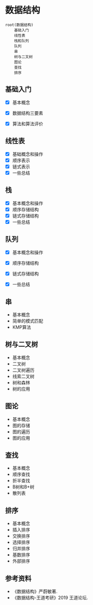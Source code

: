 # 数据结构

```mindmap
root(数据结构)
    基础入门
    线性表
    栈和队列
    队列
    串
    树与二叉树
    图论
    查找
    排序
```


## 基础入门

- [x] 基本概念 
- [x] 数据结构三要素 
- [x] 算法和算法评价


## 线性表

- [x] 基础概念和操作
- [x] 顺序表示
- [x] 链式表示
- [x] 一些总结

## 栈

- [x] 基本概念和操作
- [x] 顺序存储结构
- [x] 链式存储结构
- [x] 一些总结

## 队列

- [x] 基本概念和操作
- [x] 顺序存储结构
- [x] 链式存储结构
- [x] 一些总结


## 串

- 基本概念
- 简单的模式匹配
- KMP算法

## 树与二叉树

- 基本概念
- 二叉树
- 二叉树遍历
- 线索二叉树
- 树和森林
- 树的应用


## 图论

- 基本概念
- 图的存储
- 图的遍历
- 图的应用


## 查找

- 基本概念
- 顺序查找
- 折半查找
- B树和B+树
- 散列表

## 排序

- 基本概念
- 插入排序
- 交换排序
- 选择排序
- 归并排序
- 基数排序
- 外部排序




##  参考资料

- 《数据结构》严蔚敏著.
- 《数据结构-王道考研》2019 王道论坛.





